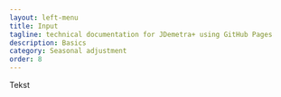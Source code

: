 ```yaml
---
layout: left-menu
title: Input
tagline: technical documentation for JDemetra+ using GitHub Pages
description: Basics
category: Seasonal adjustment
order: 8
---
```


Tekst